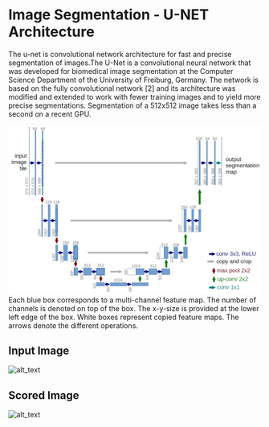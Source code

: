 # Image Segmentation - U-NET Architecture
The u-net is convolutional network architecture for fast and precise segmentation of images.The U-Net is a convolutional neural network that was developed for biomedical image segmentation at the Computer Science Department of the University of Freiburg, Germany. The network is based on the fully convolutional network [2] and its architecture was modified and extended to work with fewer training images and to yield more precise segmentations. Segmentation of a 512x512 image takes less than a second on a recent GPU.

![alt_text](https://github.com/pnagula/Image_Classification/blob/master/UNet_Arch.jpg)
Each blue box corresponds to a multi-channel feature map. The number of channels is denoted on top of the box. The x-y-size is provided at the lower left edge of the box. White boxes represent copied feature maps. The arrows denote the different operations.

## Input Image

![alt_text](https://github.com/pnagula/Image_Segmentation/blob/master/fff013bbf988_04.jpeg)

## Scored Image

![alt_text](https://github.com/pnagula/Image_Segmentation/blob/master/16_512.jpg)
